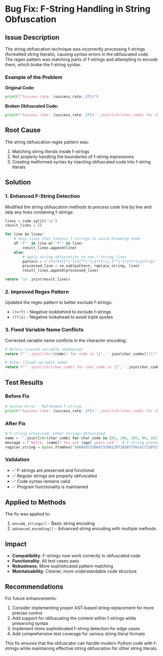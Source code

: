 # Bug Fix: F-String Handling in String Obfuscation

## Issue Description

The string obfuscation technique was incorrectly processing f-strings (formatted string literals), causing syntax errors in the obfuscated code. The regex pattern was matching parts of f-strings and attempting to encode them, which broke the f-string syntax.

### Example of the Problem

**Original Code:**
```python
print(f"Success rate: {success_rate:.2f}%")
```

**Broken Obfuscated Code:**
```python
print(f"Success rate: {success_rate:.2f}%''.join([chr(char_code) for char_code in [41, 10, ...]])Pipeline error: {e}''.join([chr(char_code) for char_code in [41, 10, ...]])__main__":
```

## Root Cause

The string obfuscation regex pattern was:
1. Matching string literals inside f-strings
2. Not properly handling the boundaries of f-string expressions
3. Creating malformed syntax by injecting obfuscated code into f-string literals

## Solution

### 1. Enhanced F-String Detection

Modified the string obfuscation methods to process code line by line and skip any lines containing f-strings:

```python
lines = code.split('\n')
result_lines = []

for line in lines:
    # Skip lines that contain f-strings to avoid breaking them
    if 'f"' in line or "f'" in line:
        result_lines.append(line)
    else:
        # Apply string obfuscation to non-f-string lines
        pattern = r'(?<!f)(["\'])([^"\'\\]*(?:\\.[^"\'\\]*)*)\1(?!\1)'
        processed_line = re.sub(pattern, replace_string, line)
        result_lines.append(processed_line)

return '\n'.join(result_lines)
```

### 2. Improved Regex Pattern

Updated the regex pattern to better exclude f-strings:
- `(?<!f)` - Negative lookbehind to exclude f-strings
- `(?!\1)` - Negative lookahead to avoid triple quotes

### 3. Fixed Variable Name Conflicts

Corrected variable name conflicts in the character encoding:
```python
# Before (caused variable shadowing)
return f"''.join([chr({code}) for code in [{', '.join(char_codes)}]])"

# After (fixed variable name)
return f"''.join([chr(char_code) for char_code in [{', '.join(char_codes)}]])"
```

## Test Results

### Before Fix
```python
# Syntax Error - Malformed f-string
print(f"Success rate: {success_rate:.2f}%''.join([chr(char_code) for char_code in [41, 10, ...]])
```

### After Fix
```python
# F-string preserved, other strings obfuscated
name = ''.join([chr(char_code) for char_code in [65, 108, 105, 99, 101]])  # "Alice"
message = f"Hello, {name}! You are {age} years old."  # F-string preserved
regular_string = bytes.fromhex('54686973206973206120726567756c617220737472696e67').decode()  # Obfuscated
```

### Validation
- ✅ F-strings are preserved and functional
- ✅ Regular strings are properly obfuscated
- ✅ Code syntax remains valid
- ✅ Program functionality is maintained

## Applied to Methods

The fix was applied to:
1. `encode_strings()` - Basic string encoding
2. `advanced_encoding()` - Advanced string encoding with multiple methods

## Impact

- **Compatibility**: F-strings now work correctly in obfuscated code
- **Functionality**: All test cases pass
- **Robustness**: More sophisticated pattern matching
- **Maintainability**: Cleaner, more understandable code structure

## Recommendations

For future enhancements:
1. Consider implementing proper AST-based string replacement for more precise control
2. Add support for obfuscating the content within f-strings while preserving syntax
3. Implement more sophisticated f-string detection for edge cases
4. Add comprehensive test coverage for various string literal formats

This fix ensures that the obfuscator can handle modern Python code with f-strings while maintaining effective string obfuscation for other string literals.
